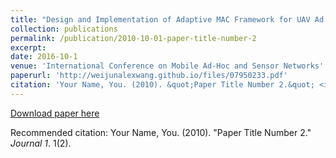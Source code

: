 ```yaml
---
title: "Design and Implementation of Adaptive MAC Framework for UAV Ad Hoc Networks"
collection: publications
permalink: /publication/2010-10-01-paper-title-number-2
excerpt: 
date: 2016-10-1
venue: 'International Conference on Mobile Ad-Hoc and Sensor Networks'
paperurl: 'http://weijunalexwang.github.io/files/07950233.pdf'
citation: 'Your Name, You. (2010). &quot;Paper Title Number 2.&quot; <i>Journal 1</i>. 1(2).'
---
```


[Download paper here](http://weijunalexwang.github.io/files/07950233.pdf)

Recommended citation: Your Name, You. (2010). "Paper Title Number 2." <i>Journal 1</i>. 1(2).
